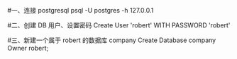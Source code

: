 
#一、连接 postgresql
psql -U postgres -h 127.0.0.1

#二、创建 DB 用户、设置密码
Create User 'robert' WITH PASSWORD 'robert'

#三、新建一个属于 robert 的数据库 company
Create Database company Owner robert;
